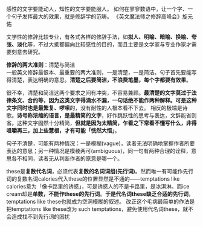 
感性的文字要能动人，知性的文字要能服人。 如何在寥寥数语中，让一个字、一个句子发挥最大的效果，就是修辞学的范畴。 《英文魔法师之修辞高峰会》旋元佑  

文学性的修辞比较专业，有各式各样的修辞手法，如**拟人、明喻、暗喻、换喻、夸张、淡化**等，不过大抵都偏向比较感性的目的，而且主要是文学家与专业作家才需要刻意去研究。

**修辞的两大准则**：清楚与简洁    
一般英文修辞最恨本、最重要的两大准则，一是清楚，一是简洁。句子首先要能写得清楚，表达明确的意思。**清楚之后要简洁，不浪费笔墨，每个字都要有效果**。

很不幸，清楚和简洁这两个要求之间有冲突，不容易兼顾。**最清楚的文字莫过于法律条文、合约等，因为这类文字得滴水不漏，一句话绝不能作两种解释。可是这种文字同时也是最繁复、啰嗦**的，没有耐性的人根本看不下去。
相反的极端是诗歌。**诗号称浓缩的语言，是最精简的文字**，好作跳跃性的思考与表达，文辞能省则省。这种文字固然十分精简，**但就是因为太精简，乍看之下常看不懂写什么，非得咀嚼再三，加上些慧根，才有可能「恍然大悟」**。

句子不清楚，可能有两种情况：一是模糊(vague)，读者无法明确地掌握作者所要表达的意思；另一种情况是模棱两可(ambiguous)，同一句有两种合理的诠释，意思各不相同，读者无从判断作者的原意是哪一个。

these是**复数代名词**，必须代表**复数的名词词组(先行词)**。然而唯一有可能作先行词的复数名词calories代入these的位置显然是不通的——temptations like calories意为「像卡路里的诱惑」，可是诱惑人的不是卡路里，是冰淇淋。而ice cream却是**单数，不能作these的先行词**。**于是代名词these缺乏合适的先行词**，temptations like these也就成为空洞模糊的叙述。
改正这个毛病最简单的作法是把temptations like these改为 such temptations，避免使用代名词these，就不会造成找不到先行词的困扰


